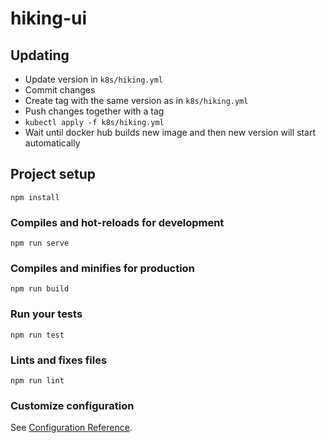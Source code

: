 # hiking-ui

## Updating
* Update version in `k8s/hiking.yml`
* Commit changes
* Create tag with the same version as in `k8s/hiking.yml`
* Push changes together with a tag
* `kubectl apply -f k8s/hiking.yml`
* Wait until docker hub builds new image and then new version will start automatically
## Project setup
```
npm install
```

### Compiles and hot-reloads for development
```
npm run serve
```

### Compiles and minifies for production
```
npm run build
```

### Run your tests
```
npm run test
```

### Lints and fixes files
```
npm run lint
```

### Customize configuration
See [Configuration Reference](https://cli.vuejs.org/config/).
